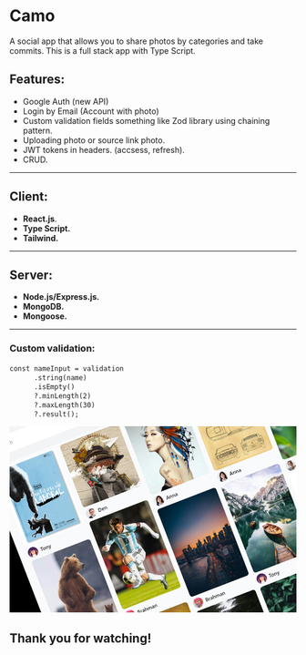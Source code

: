 # Camo
A social app that allows you to share photos by categories and take commits.
This is a full stack app with Type Script.

## Features:

- Google Auth (new API)
- Login by Email (Account with photo)
- Custom validation fields something like Zod library using chaining pattern.
- Uploading photo or source link photo.
- JWT tokens in headers. (accsess, refresh).
- CRUD.

---

## Client:

- **React.js**.
- **Type Script.**
- **Tailwind.**

---

## Server:

- **Node.js/Express.js.**
- **MongoDB.**
- **Mongoose.**

---

### Custom validation:

```
const nameInput = validation
      .string(name)
      .isEmpty()
      ?.minLength(2)
      ?.maxLength(30)
      ?.result();
```
![](camo.png)

## Thank you for watching!